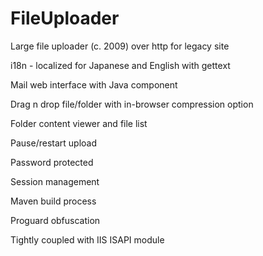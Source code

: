 # FileUploader

Large file uploader (c. 2009) over http for legacy site

i18n - localized for Japanese and English with gettext

Mail web interface with Java component

  Drag n drop file/folder with in-browser compression option
  
  Folder content viewer and file list
  
  Pause/restart upload
  
  Password protected
  
  Session management

Maven build process

Proguard obfuscation

Tightly coupled with IIS ISAPI module
